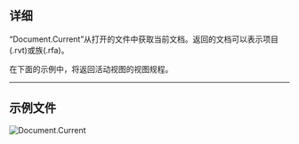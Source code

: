 ## 详细
“Document.Current”从打开的文件中获取当前文档。返回的文档可以表示项目(.rvt)或族(.rfa)。

在下面的示例中，将返回活动视图的视图规程。
___
## 示例文件

![Document.Current](./Revit.Application.Document.Current_img.jpg)
